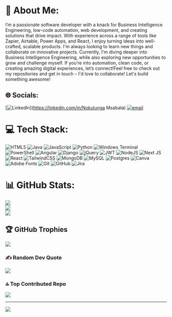 # 💫 About Me:
I’m a passionate software developer with a knack for Business Intelligence Engineering, low-code automation, web development, and creating solutions that drive impact. With experience across a range of tools like Zapier, Airtable, Power Apps, and React, I enjoy turning ideas into well-crafted, scalable products. I'm always looking to learn new things and collaborate on innovative projects. Currently, I'm diving deeper into Business Intelligence Engineering, while also exploring new opportunities to grow and challenge myself. If you’re into automation, clean code, or creating amazing digital experiences, let’s connect!Feel free to check out my repositories and get in touch – I'd love to collaborate! Let's build something awesome!


## 🌐 Socials:
[![LinkedIn](https://img.shields.io/badge/LinkedIn-%230077B5.svg?logo=linkedin&logoColor=white)](https://linkedin.com/in/Nokulunga Msabala) [![email](https://img.shields.io/badge/Email-D14836?logo=gmail&logoColor=white)](mailto:nokulunga.msabala@gmail.com) 

# 💻 Tech Stack:
![HTML5](https://img.shields.io/badge/html5-%23E34F26.svg?style=for-the-badge&logo=html5&logoColor=white) ![Java](https://img.shields.io/badge/java-%23ED8B00.svg?style=for-the-badge&logo=openjdk&logoColor=white) ![JavaScript](https://img.shields.io/badge/javascript-%23323330.svg?style=for-the-badge&logo=javascript&logoColor=%23F7DF1E) ![Python](https://img.shields.io/badge/python-3670A0?style=for-the-badge&logo=python&logoColor=ffdd54) ![Windows Terminal](https://img.shields.io/badge/Windows%20Terminal-%234D4D4D.svg?style=for-the-badge&logo=windows-terminal&logoColor=white) ![PowerShell](https://img.shields.io/badge/PowerShell-%235391FE.svg?style=for-the-badge&logo=powershell&logoColor=white) ![Angular](https://img.shields.io/badge/angular-%23DD0031.svg?style=for-the-badge&logo=angular&logoColor=white) ![Django](https://img.shields.io/badge/django-%23092E20.svg?style=for-the-badge&logo=django&logoColor=white) ![jQuery](https://img.shields.io/badge/jquery-%230769AD.svg?style=for-the-badge&logo=jquery&logoColor=white) ![JWT](https://img.shields.io/badge/JWT-black?style=for-the-badge&logo=JSON%20web%20tokens) ![NodeJS](https://img.shields.io/badge/node.js-6DA55F?style=for-the-badge&logo=node.js&logoColor=white) ![Next JS](https://img.shields.io/badge/Next-black?style=for-the-badge&logo=next.js&logoColor=white) ![React](https://img.shields.io/badge/react-%2320232a.svg?style=for-the-badge&logo=react&logoColor=%2361DAFB) ![TailwindCSS](https://img.shields.io/badge/tailwindcss-%2338B2AC.svg?style=for-the-badge&logo=tailwind-css&logoColor=white) ![MongoDB](https://img.shields.io/badge/MongoDB-%234ea94b.svg?style=for-the-badge&logo=mongodb&logoColor=white) ![MySQL](https://img.shields.io/badge/mysql-4479A1.svg?style=for-the-badge&logo=mysql&logoColor=white) ![Postgres](https://img.shields.io/badge/postgres-%23316192.svg?style=for-the-badge&logo=postgresql&logoColor=white) ![Canva](https://img.shields.io/badge/Canva-%2300C4CC.svg?style=for-the-badge&logo=Canva&logoColor=white) ![Adobe Fonts](https://img.shields.io/badge/Adobe%20Fonts-000B1D.svg?style=for-the-badge&logo=Adobe%20Fonts&logoColor=white) ![Git](https://img.shields.io/badge/git-%23F05033.svg?style=for-the-badge&logo=git&logoColor=white) ![GitHub](https://img.shields.io/badge/github-%23121011.svg?style=for-the-badge&logo=github&logoColor=white) ![Jira](https://img.shields.io/badge/jira-%230A0FFF.svg?style=for-the-badge&logo=jira&logoColor=white)
# 📊 GitHub Stats:
![](https://github-readme-stats.vercel.app/api?username=NokulungaM&theme=dark&hide_border=false&include_all_commits=true&count_private=true)<br/>
![](https://nirzak-streak-stats.vercel.app/?user=NokulungaM&theme=dark&hide_border=false)<br/>
![](https://github-readme-stats.vercel.app/api/top-langs/?username=NokulungaM&theme=dark&hide_border=false&include_all_commits=true&count_private=true&layout=compact)

## 🏆 GitHub Trophies
![](https://github-profile-trophy.vercel.app/?username=NokulungaM&theme=radical&no-frame=false&no-bg=true&margin-w=4)

### ✍️ Random Dev Quote
![](https://quotes-github-readme.vercel.app/api?type=horizontal&theme=radical)

### 🔝 Top Contributed Repo
![](https://github-contributor-stats.vercel.app/api?username=NokulungaM&limit=5&theme=dark&combine_all_yearly_contributions=true)

---
[![](https://visitcount.itsvg.in/api?id=NokulungaM&icon=0&color=0)](https://visitcount.itsvg.in)

<!-- Proudly created with GPRM ( https://gprm.itsvg.in ) -->
